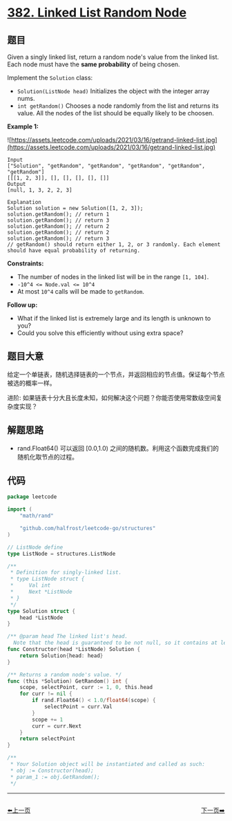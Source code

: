 # [382. Linked List Random Node](https://leetcode.com/problems/linked-list-random-node/)


## 题目

Given a singly linked list, return a random node's value from the linked list. Each node must have the **same probability** of being chosen.

Implement the `Solution` class:

- `Solution(ListNode head)` Initializes the object with the integer array nums.
- `int getRandom()` Chooses a node randomly from the list and returns its value. All the nodes of the list should be equally likely to be choosen.

**Example 1:**

![https://assets.leetcode.com/uploads/2021/03/16/getrand-linked-list.jpg](https://assets.leetcode.com/uploads/2021/03/16/getrand-linked-list.jpg)

```
Input
["Solution", "getRandom", "getRandom", "getRandom", "getRandom", "getRandom"]
[[[1, 2, 3]], [], [], [], [], []]
Output
[null, 1, 3, 2, 2, 3]

Explanation
Solution solution = new Solution([1, 2, 3]);
solution.getRandom(); // return 1
solution.getRandom(); // return 3
solution.getRandom(); // return 2
solution.getRandom(); // return 2
solution.getRandom(); // return 3
// getRandom() should return either 1, 2, or 3 randomly. Each element should have equal probability of returning.

```

**Constraints:**

- The number of nodes in the linked list will be in the range `[1, 104]`.
- `-10^4 <= Node.val <= 10^4`
- At most `10^4` calls will be made to `getRandom`.

**Follow up:**

- What if the linked list is extremely large and its length is unknown to you?
- Could you solve this efficiently without using extra space?

## 题目大意

给定一个单链表，随机选择链表的一个节点，并返回相应的节点值。保证每个节点被选的概率一样。

进阶: 如果链表十分大且长度未知，如何解决这个问题？你能否使用常数级空间复杂度实现？

## 解题思路

- rand.Float64() 可以返回 [0.0,1.0) 之间的随机数。利用这个函数完成我们的随机化取节点的过程。

## 代码

```go
package leetcode

import (
    "math/rand"

    "github.com/halfrost/leetcode-go/structures"
)

// ListNode define
type ListNode = structures.ListNode

/**
 * Definition for singly-linked list.
 * type ListNode struct {
 *     Val int
 *     Next *ListNode
 * }
 */
type Solution struct {
    head *ListNode
}

/** @param head The linked list's head.
  Note that the head is guaranteed to be not null, so it contains at least one node. */
func Constructor(head *ListNode) Solution {
    return Solution{head: head}
}

/** Returns a random node's value. */
func (this *Solution) GetRandom() int {
    scope, selectPoint, curr := 1, 0, this.head
    for curr != nil {
        if rand.Float64() < 1.0/float64(scope) {
            selectPoint = curr.Val
        }
        scope += 1
        curr = curr.Next
    }
    return selectPoint
}

/**
 * Your Solution object will be instantiated and called as such:
 * obj := Constructor(head);
 * param_1 := obj.GetRandom();
 */
```


----------------------------------------------
<div style="display: flex;justify-content: space-between;align-items: center;">
<p><a href="https://books.halfrost.com/leetcode/ChapterFour/0300~0399/0378.Kth-Smallest-Element-in-a-Sorted-Matrix/">⬅️上一页</a></p>
<p><a href="https://books.halfrost.com/leetcode/ChapterFour/0300~0399/0383.Ransom-Note/">下一页➡️</a></p>
</div>
